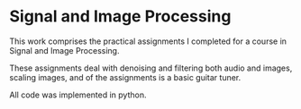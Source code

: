 # Signal and Image Processing

This work comprises the practical assignments I completed for a course in Signal and Image Processing.

These assignments deal with denoising and filtering both audio and images, scaling images, and of the assignments is a basic guitar tuner.

All code was implemented in python.
